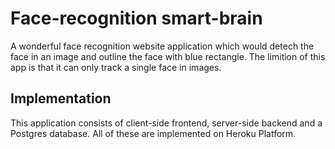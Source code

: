 # Face-recognition smart-brain
A wonderful face recognition website application which
would detech the face in an image and outline the face
with blue rectangle. 
The limition of this app is that it can only track
a single face in images.

## Implementation
This application consists of client-side frontend, server-side
backend and a Postgres database. All of these are implemented
on Heroku Platform.
